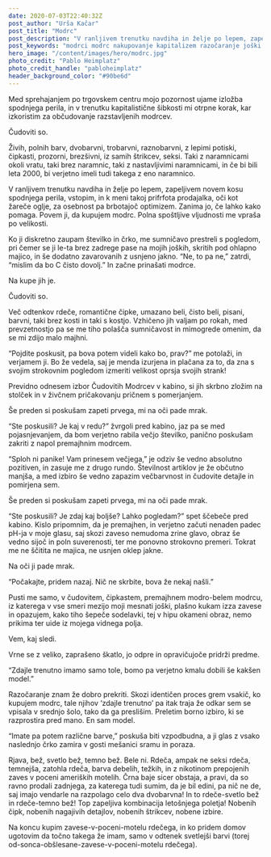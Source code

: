 ```yaml
---
date: 2020-07-03T22:40:32Z
post_author: "Urša Kačar"
post_title: "Modrc"
post_description: "V ranljivem trenutku navdiha in želje po lepem, zapeljivem novem kosu spodnjega perila, vstopim, in k meni takoj prifrfota prodajalka, oči kot žareče oglje, za osebnost pa brbotajoč optimizem. Zanima jo, če lahko kako pomaga. Povem ji, da kupujem modrc. Polna spoštljive vljudnosti me vpraša po velikosti."
post_keywords: "modrci modrc nakupovanje kapitalizem razočaranje joški blog zgodba ursa kacar ursakacar"
hero_image: "/content/images/hero/modrc.jpg"
photo_credit: "Pablo Heimplatz"
photo_credit_handle: "pabloheimplatz"
header_background_color: "#90be6d"
---
```


Med sprehajanjem po trgovskem centru mojo pozornost ujame izložba spodnjega perila, in v trenutku kapitalistične šibkosti mi otrpne korak, kar izkoristim za občudovanje razstavljenih modrcev.

Čudoviti so.

Živih, polnih barv, dvobarvni, trobarvni, raznobarvni, z lepimi potiski, čipkasti, prozorni, brezšivni, iz samih štrikcev, seksi. Taki z naramnicami okoli vratu, taki brez naramnic, taki z nastavljivimi naramnicami, in če bi bili leta 2000, bi verjetno imeli tudi takega z eno naramnico.

V ranljivem trenutku navdiha in želje po lepem, zapeljivem novem kosu spodnjega perila, vstopim, in k meni takoj prifrfota prodajalka, oči kot žareče oglje, za osebnost pa brbotajoč optimizem. Zanima jo, če lahko kako pomaga. Povem ji, da kupujem modrc. Polna spoštljive vljudnosti me vpraša po velikosti.

Ko ji diskretno zaupam številko in črko, me sumničavo prestreli s pogledom, pri čemer se ji le-ta brez zadrege pase na mojih joških, skritih pod ohlapno majico, in še dodatno zavarovanih z usnjeno jakno. “Ne, to pa ne,” zatrdi, “mislim da bo C čisto dovolj.” In začne prinašati modrce.

Na kupe jih je.

Čudoviti so.

Več odtenkov rdeče, romantične čipke, umazano beli, čisto beli, pisani, barvni, taki brez kosti in taki s kostjo. Vzhičeno jih valjam po rokah, med prevzetnostjo pa se me tiho polašča sumničavost in mimogrede omenim, da se mi zdijo malo majhni.

“Pojdite poskusit, pa bova potem videli kako bo, prav?” me potolaži, in verjamem ji. Bo že vedela, saj je menda izurjena in plačana za to, da zna s svojim strokovnim pogledom izmeriti velikost oprsja svojih strank!

Previdno odnesem izbor Čudovitih Modrcev v kabino, si jih skrbno zložim na stolček in v živčnem pričakovanju pričnem s pomerjanjem.

Še preden si poskušam zapeti prvega, mi na oči pade mrak.

“Ste poskusili? Je kaj v redu?” žvrgoli pred kabino, jaz pa se med pojasnjevanjem, da bom verjetno rabila večjo številko, panično poskušam zakriti z napol premajhnim modrcem.

“Sploh ni panike! Vam prinesem večjega,” je odziv še vedno absolutno pozitiven, in zasuje me z drugo rundo. Številnost artiklov je že občutno manjša, a med izbiro še vedno zapazim večbarvnost in čudovite detajle in pomirjena sem.

Še preden si poskušam zapeti prvega, mi na oči pade mrak.

“Ste poskusili? Je zdaj kaj boljše? Lahko pogledam?” spet ščebeče pred kabino. Kislo pripomnim, da je premajhen, in verjetno začuti nenaden padec pH-ja v moje glasu, saj skozi zaveso nemudoma zrine glavo, obraz še vedno sijoč in poln suverenosti, ter me ponovno strokovno premeri. Tokrat me ne ščitita ne majica, ne usnjen oklep jakne.

Na oči ji pade mrak.

“Počakajte, pridem nazaj. Nič ne skrbite, bova že nekaj našli.”

Pusti me samo, v čudovitem, čipkastem, premajhnem modro-belem modrcu, iz katerega v vse smeri mezijo moji mesnati joški, plašno kukam izza zavese in opazujem, kako tiho šepeče sodelavki, tej v hipu okameni obraz, nemo prikima ter uide iz mojega vidnega polja.

Vem, kaj sledi.

Vrne se z veliko, zaprašeno škatlo, jo odpre in opravičujoče pridrži predme.

“Zdajle trenutno imamo samo tole, bomo pa verjetno kmalu dobili še kakšen model.”

Razočaranje znam že dobro prekriti. Skozi identičen proces grem vsakič, ko kupujem modrc, tale njihov ‘zdajle trenutno’ pa itak traja že odkar sem se vpisala v srednjo šolo, tako da ga preslišim. Preletim borno izbiro, ki se razprostira pred mano. En sam model.

“Imate pa potem različne barve,” poskuša biti vzpodbudna, a ji glas z vsako naslednjo črko zamira v gosti mešanici sramu in poraza.

Rjava, bež, svetlo bež, temno bež. Bele ni. Rdeča, ampak ne seksi rdeča, temnejša, zatohla rdeča, barva debelih, težkih, in z nikotinom prepojenih zaves v poceni ameriških motelih. Črna baje sicer obstaja, a pravi, da so ravno prodali zadnjega, za katerega tudi sumim, da je bil edini, pa nič ne de, saj imajo vendarle na razpolago celo dva dvobarvna! In to rdeče-svetlo bež in rdeče-temno bež! Top zapeljiva kombinacija letošnjega poletja! Nobenih čipk, nobenih nagajivih detajlov, nobenih štrikcev, nobene izbire.

Na koncu kupim zavese-v-poceni-motelu rdečega, in ko pridem domov ugotovim da točno takega že imam, samo v odtenek svetlejši barvi (torej od-sonca-obšlesane-zavese-v-poceni-motelu rdečega).
